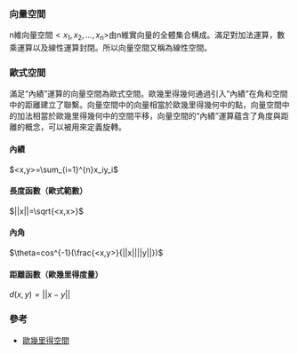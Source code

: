 ### 向量空間
n維向量空間$<x_1,x_2,...,x_n>$由n維實向量的全體集合構成。滿足對加法運算，數乘運算以及線性運算封閉。所以向量空間又稱為線性空間。
### 歐式空間
滿足“內績”運算的向量空間為歐式空間。歐幾里得幾何通過引入“內績”在角和空間中的距離建立了聯繫。向量空間中的向量相當於歐幾里得幾何中的點，向量空間中的加法相當於歐幾里得幾何中的空間平移，向量空間的“內績”運算蘊含了角度與距離的概念，可以被用來定義旋轉。
#### 內績
$<x,y>=\sum_{i=1}^{n}x_iy_i$
#### 長度函數（歐式範數）
$||x||=\sqrt{<x,x>}$
#### 內角
$\theta=cos^{-1}(\frac{<x,y>}{||x||||y||})$
#### 距離函數（歐幾里得度量）
$d(x,y)=||x-y||$

### 參考
+   [歐幾里得空間](https://zh.wikipedia.org/wiki/%E6%AC%A7%E5%87%A0%E9%87%8C%E5%BE%97%E7%A9%BA%E9%97%B4)